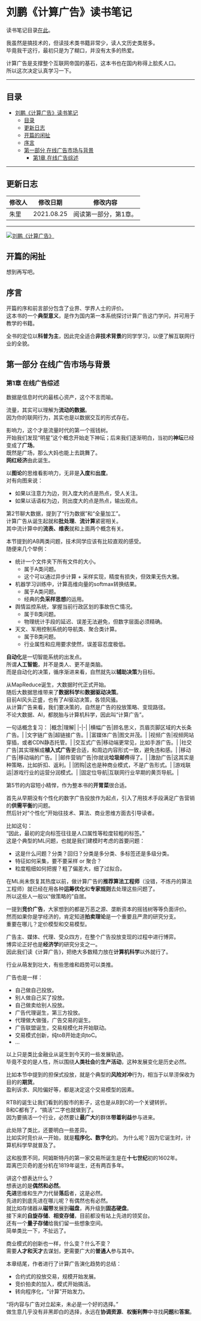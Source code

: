 # 刘鹏《计算广告》读书笔记

读书笔记目录[在此](https://zhuanlan.zhihu.com/p/295370555)。  

我虽然是搞技术的，但读技术类书籍非常少，读人文历史类居多。  
毕竟我干这行，最初只是为了糊口，并没有太多的热爱。  

计算广告是支撑整个互联网帝国的基石，这本书也在国内称得上脍炙人口。  
所以这次决定认真学习一下。  

<hr>

## 目录
- [刘鹏《计算广告》读书笔记](#刘鹏计算广告读书笔记)
  - [目录](#目录)
  - [更新日志](#更新日志)
  - [开篇的闲扯](#开篇的闲扯)
  - [序言](#序言)
  - [第一部分 在线广告市场与背景](#第一部分-在线广告市场与背景)
    - [第1章 在线广告综述](#第1章-在线广告综述)

<hr>

## 更新日志

|修改人|修改日期|修改内容|
|-|-|-|
|朱里|2021.08.25|阅读第一部分，第1章。|

<hr>

[<img src="./images/book.jpg" title="刘鹏《计算广告》">](https://book.douban.com/subject/10786457/)

## 开篇的闲扯

想到再写吧。  

## 序言

开篇的序和前言部分包含了业界、学界人士的评价。  
这本书的一个**典型意义**，是作为国内第一本系统探讨计算广告这门学问，并可用于教学的书籍。  

全书的定位以**科普为主**，因此完全适合**非技术背景**的同学学习，以便了解互联网行业的全貌。  

## 第一部分 在线广告市场与背景

### 第1章 在线广告综述

数据是信息时代的最核心资产，这个不言而喻。  

流量，其实可以理解为**流动的数据**。  
因为你的联网行为，其实也是以数据交互的形式存在。  

影响力，这个才是流量时代的第一个摇钱树。  
开始我们发现“明星”这个概念开始走下神坛；后来我们逐渐明白，当初的**神坛**已经变成了**广场**。  
既然是广场，那么大妈也能上去跳舞了。  
**网红经济**由此诞生。  

以**图论**的思维看影响力，无非是**入度**和**出度**。  
对有向图来说：
- 如果以注意力为边，则入度大的点是热点，受人关注。  
- 如果以话语权为边，则出度大的点是热点，输出观点。  

第2节聊大数据，提到了“行为数据”和“全量加工”。  
计算广告从诞生起就和**批处理**、**流计算**紧密相关。  
其中流计算中的**流表、维表**就和上面两个概念有关。  

本节提到的AB两类问题，技术同学应该有比较直观的感受。  
随便来几个举例：
- 统计一个文件夹下所有文件的大小。
  - 属于A类问题。
  - 这个可以通过异步计算 + 采样实现，精度有损失，但效果无伤大雅。
- 机器学习训练中，计算高维向量的softmax转换结果。
  - 属于A类问题。
  - 经典的**负采样思想**的运用。
- 舆情监控系统，掌握当前行政区划的事故伤亡情况。
  - 属于B类问题。
  - 物理统计手段的延迟、误差无法避免，但数字层面必须精确。
- 天文、军用控制系统的导航类、聚合类计算。
  - 属于B类问题。
  - 行业属性和应用要求使然，误差容忍度极低。

**自动化**是一切智能系统的出发点。  
所谓**人工智能**，并不是类人、更不是类脑。  
而是自动化的决策，循序渐进来看，自然就先以**辅助决策**为目标。  

从MapReduce诞生，大数据时代正式开始。  
随后大数据思维带来了**数据科学**和**数据驱动决策**。  
目前AI风头正盛，也有了AI驱动决策，各领风骚。  
从计算广告来看，我们要决策的，自然是广告的投放策略、变现路径。  
不论大数据、AI，都脱胎与计算机科学，因此叫“计算广告”。  

一句话概念复习：
|概念|理解|
|-|-|
|横幅广告|顾名思义，页眉页脚区域的大长条广告。|
|文字链广告|超链接广告。|
|富媒体广告|图文并茂。|
|视频广告|视频网站穿插，或者CDN静态托管。|
|交互式广告|移动端更常见，比如手游广告。|
|社交广告|其实理解成**植入式广告**更合适，和周边内容形式一致，避免违和感。|
|移动广告|移动端的广告。|
|邮件营销广告|你就说**垃圾邮件**得了。|
|激励广告|这其实是种策略，比如折扣、返利。|
|团购|这也是种商业模式，不是广告形式。|
|游戏联运|游戏行业的运营分润模式。|
|固定位导航|互联网行业早期的黄页导航。|

第5节的内容短小精悍，作为整本书的**开胃菜**很合适。  

首先从早期没有个性化的数字广告投放作为起点，引入了用技术手段满足广告营销的**供需平衡**的问题。  
然后针对“个性化”开始往技术、算法、商业思维方面去引导读者。  

比如这句：  
“因此，最初的定向标签往往是人口属性等粒度较粗的标签。”  
这是个典型的ML问题，也就是我们建模时考虑的首要问题：
- 这是什么问题？分类？回归？分类是多分类、多标签还是多级分类。
- 特征如何采集，要不要采样 or 聚合？
- 粒度粗细如何把握？粗了偏差大，细了过拟合。

在ML尚未恢复其热度以前，做计算广告的**推荐算法工程师**（没错，不炼丹的算法工程师）就已经在用各种**运筹优化**和**专家规则**去处理这些问题了。  
所以这些人一般以“做策略的”自居。  

一提到**竞价广告**，大家想到的都是万恶之源、垄断资本的摇钱树等等负面评价。  
然而如果你是学经济的，肯定知道**拍卖理论**是一个重要且严肃的研究分支。  
重要在哪儿？定价模型和交易模型。  

广告主、媒体、代理、受众四方，在整个广告投放变现的过程中进行博弈。  
博弈论正好也是**经济学**的研究分支之一。  
因此我们读《计算广告》，把绝大多数精力放在**计算机科学**以外就行了。  

行业从萌发到壮大，有些思维和趋势可以类推。  

广告也是一样：
- 自己做自己投放。
- 别人做自己买了投放。
- 自己做卖给别人投放。
- 广告代理诞生，第三方投放。
- 代理做大做强，广告交易的诞生。
- 广告联盟诞生，交易规模化并开始联动。
- 交易模式创新，纯toB开始走向toC。
- ...

以上只是类比金融业从诞生到今天的一些发展轨迹。  
毕竟不变的是人性，所以围绕**人类社会**的**生产活动**，这种发展变化是历史必然。  

比如本节中提到的担保式投放，就是个典型的**风险对冲**行为，相当于以旱涝保收为目的的**期货**。  
盈利诉求、风险偏好等，都是决定这个交易模型的因素。  

RTB的诞生让我们看到的股市的影子，这也是从B到C的一个关键转折。  
B和C都有了，“搞活”二字也就做到了。  
因为要搞活一个行业，必然要让**最广大**的群体**带着利益**参与进来。  

此处除了类比，还要明白一些差异。  
比如实时竞价从一开始，就是**程序化、数字化**的。 
为什么呢？因为它诞生时，计算机科学早就普及了。  

这和股票不同，阿姆斯特丹的第一家交易所诞生是在**十七世纪**初的1602年。  
距离巴贝奇的差分机在1819年诞生，还有两百多年。  

讲这个想表达什么？  
想表达的是**偶然和必然**。  
**先进**思维和生产力代替**落后**者，这是必然。  
先进的到底先进在哪儿呢？有偶然也有必然。  
就比如存储器从**磁带**发展到**磁盘**，再升级到**固态硬盘**。  
接下来的**自旋存储**、**相变存储**，目前都没有站上先进的领奖台。  
还有一个**量子存储**给我们留一些想象空间。  
简单类比一下，不扯远了。  

商业模式的创新也一样，什么变？什么不变？  
需要**人才和天才**去谋划，更需要广大的**普通人**参与其中。  

本章结尾，作者进行了计算广告演化趋势的总结：
- 合约式的投放交易，规模开始发展。
- 竞价拍卖的加入，模式开始搞活。
- 转向程序化，“计算”开始发力。

“将内容与广告对立起来，未必是一个好的选择。”  
做生意几乎没有非黑即白的选择，永远在**协调资源**、**权衡利弊**中寻找**问题**和**答案**。  
